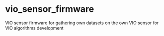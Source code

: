 # vio_sensor_firmware
VIO sensor firmware for gathering own datasets on the own VIO sensor for VIO algorithms development
